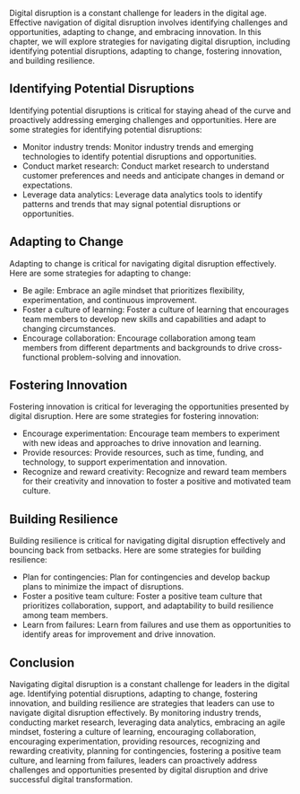 
Digital disruption is a constant challenge for leaders in the digital age. Effective navigation of digital disruption involves identifying challenges and opportunities, adapting to change, and embracing innovation. In this chapter, we will explore strategies for navigating digital disruption, including identifying potential disruptions, adapting to change, fostering innovation, and building resilience.

Identifying Potential Disruptions
---------------------------------

Identifying potential disruptions is critical for staying ahead of the curve and proactively addressing emerging challenges and opportunities. Here are some strategies for identifying potential disruptions:

* Monitor industry trends: Monitor industry trends and emerging technologies to identify potential disruptions and opportunities.
* Conduct market research: Conduct market research to understand customer preferences and needs and anticipate changes in demand or expectations.
* Leverage data analytics: Leverage data analytics tools to identify patterns and trends that may signal potential disruptions or opportunities.

Adapting to Change
------------------

Adapting to change is critical for navigating digital disruption effectively. Here are some strategies for adapting to change:

* Be agile: Embrace an agile mindset that prioritizes flexibility, experimentation, and continuous improvement.
* Foster a culture of learning: Foster a culture of learning that encourages team members to develop new skills and capabilities and adapt to changing circumstances.
* Encourage collaboration: Encourage collaboration among team members from different departments and backgrounds to drive cross-functional problem-solving and innovation.

Fostering Innovation
--------------------

Fostering innovation is critical for leveraging the opportunities presented by digital disruption. Here are some strategies for fostering innovation:

* Encourage experimentation: Encourage team members to experiment with new ideas and approaches to drive innovation and learning.
* Provide resources: Provide resources, such as time, funding, and technology, to support experimentation and innovation.
* Recognize and reward creativity: Recognize and reward team members for their creativity and innovation to foster a positive and motivated team culture.

Building Resilience
-------------------

Building resilience is critical for navigating digital disruption effectively and bouncing back from setbacks. Here are some strategies for building resilience:

* Plan for contingencies: Plan for contingencies and develop backup plans to minimize the impact of disruptions.
* Foster a positive team culture: Foster a positive team culture that prioritizes collaboration, support, and adaptability to build resilience among team members.
* Learn from failures: Learn from failures and use them as opportunities to identify areas for improvement and drive innovation.

Conclusion
----------

Navigating digital disruption is a constant challenge for leaders in the digital age. Identifying potential disruptions, adapting to change, fostering innovation, and building resilience are strategies that leaders can use to navigate digital disruption effectively. By monitoring industry trends, conducting market research, leveraging data analytics, embracing an agile mindset, fostering a culture of learning, encouraging collaboration, encouraging experimentation, providing resources, recognizing and rewarding creativity, planning for contingencies, fostering a positive team culture, and learning from failures, leaders can proactively address challenges and opportunities presented by digital disruption and drive successful digital transformation.
